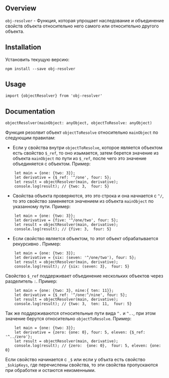 

<!-- toc -->



<!-- tocstop -->

## Overview
`obj-resolver` - Функция, которая упрощает наследование и объединение свойств объекта относительно него самого или относительно другого объекта.


## Installation

Установить текущую версию:

```
npm install --save obj-resolver

```

## Usage
```
import {objectResolver} from 'obj-resolver'
```

## Documentation
`objectResolver(mainObject: anyObject, objectToResolve: anyObject)`

Функция резолвит объект `objectToResolve` относительно `mainObject` по следующим правилам:

- Если у свойства внутри `objectToResolve`, которое является объектом есть свойство `$_ref`, то оно изымается, затем берется значение из объекта `mainObject` по пути из `$_ref`, после чего это значение объединяется с объектом.
Пример: 
```
    let main = {one: {two: 3}};
    let derivative = {$_ref: '^/one', four: 5};
    let result = objectResolver(main, derivative);
    console.log(result); // {two: 3,  four: 5}
```

- Свойства объекта проверяются, это это строка и она начнается с `^/`, то это свойство заменяется значением из объекта `mainObject` по указанному пути.
Пример: 
```
    let main = {one: {two: 3}};
    let derivative = {five: '^/one/two', four: 5};
    let result = objectResolver(main, derivative);
    console.log(result); // {five: 3,  four: 5}
```

- Если свойство является объектом, то этот объект обрабатывается рекурсивно .
Пример: 
```
    let main = {one: {two: 3}};
    let derivative = {six: (seven: '^/one/two'), four: 5};
    let result = objectResolver(main, derivative);
    console.log(result); // {six: (seven: 3},  four: 5}
```

Свойство `$_ref` поддерживает объединение нескольких объектов через разделитель `:`. 
Пример: 
```
    let main = {one: {two: 3}, nine:{ ten: 11}};
    let derivative = {$_ref: '^/one:^/nine', four: 5};
    let result = objectResolver(main, derivative);
    console.log(result); // {two: 3,  ten: 11,  four: 5}
```

Так же поддерживаются относительные пути вида `^.` и `^..`, при этом значение берутся относительно `objectToResolve`.
Пример: 
```
    let main = {one: {two: 3}};
    let derivative = {zero: {one: 0}, four: 5, eleven: {$_ref: '^../zero'};
    let result = objectResolver(main, derivative);
    console.log(result); // {zero:  {one: 0},  four: 5, eleven: {one: 0}
```

Если свойство начинается с `_$` или если у объкта есть свойство `_$skipKeys`, где перечислены свойства, то эти свойства пропускаются при обработке и остаются неизменными.
